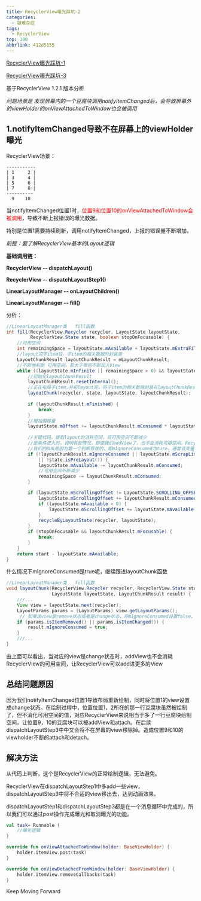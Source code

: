 ```yaml
---
title: RecyclerView曝光踩坑-2
categories:
  - 疑难杂症
tags:
  - RecyclerView
top: 100
abbrlink: 412d5155
---
```






[RecyclerView曝光踩坑-1](https://lanshushui.github.io/post/22258c7a.html)

[RecyclerView曝光踩坑-3](https://lanshushui.github.io/post/362a61c3.html)



基于RecyclerView 1.2.1 版本分析



*问题场景是 发现屏幕内的一个豆腐块调用notifyItemChanged后，会导致屏幕外的viewHolder的onViewAttachedToWindow也会被调用*

<!-- more -->



## 1.notifyItemChanged导致不在屏幕上的viewHolder曝光

RecyclerView场景：

```
-----------
| 1     2 |
| 3     4 |
| 5     6 |
| 7     8 |
----------
  9    10
```



当notifyItemChanged位置1时，<font color="red">位置9和位置10的onViewAttachedToWindow会被调用</font>，导致不断上报错误的曝光数据。

特别是位置1需要持续刷新，调用notifyItemChanged，上报的错误量不断增加。



*前提：要了解RecyclerView基本的Layout逻辑*



**基础调用链：**

**RecyclerView                        --                  dispatchLayout()**

**RecyclerView                        --                  dispatchLayoutStep1()**

**LinearLayoutManager        --                  onLayoutChildren()**

**LinearLayoutManager        --                  fill()**



分析：

```java
//LinearLayoutManager类   fill函数
int fill(RecyclerView.Recycler recycler, LayoutState layoutState,
         RecyclerView.State state, boolean stopOnFocusable) {
  	//可用空间
    int remainingSpace = layoutState.mAvailable + layoutState.mExtraFillSpace;
    //layout完子item后，子item的相关数据的封装类
    LayoutChunkResult layoutChunkResult = mLayoutChunkResult;
    //不断地判断 可用空间，若大于零则不断加入View
    while ((layoutState.mInfinite || remainingSpace > 0) && layoutState.hasMore(state)) {
        //初始化layoutChunkResult
        layoutChunkResult.resetInternal();
        //正在布局子item,并将layout完，将子item的相关数据封装在layoutChunkResult中
        layoutChunk(recycler, state, layoutState, layoutChunkResult);
        
        if (layoutChunkResult.mFinished) {
            break;
        }
        //增加偏移量
        layoutState.mOffset += layoutChunkResult.mConsumed * layoutState.mLayoutDirection;
        
        //关键代码，提取layout的消耗空间，将可用空间不断减少
        //是条件进入的，说明有些情况，即使我们addView了，也不会消耗可用空间，RecyclerView会继续while循环addView
        //我们的BUG是因为第一个判断导致的，即mIgnoreConsumed为ture。通常该变量都是false的
        if (!layoutChunkResult.mIgnoreConsumed || layoutState.mScrapList != null
            || !state.isPreLayout()) {
            layoutState.mAvailable -= layoutChunkResult.mConsumed;
           	//可用空间不断减少
            remainingSpace -= layoutChunkResult.mConsumed;
        }

        if (layoutState.mScrollingOffset != LayoutState.SCROLLING_OFFSET_NaN) {
            layoutState.mScrollingOffset += layoutChunkResult.mConsumed;
            if (layoutState.mAvailable < 0) {
                layoutState.mScrollingOffset += layoutState.mAvailable;
            }
            recycleByLayoutState(recycler, layoutState);
        }
        if (stopOnFocusable && layoutChunkResult.mFocusable) {
            break;
        }
    }
    return start - layoutState.mAvailable;
}
```



什么情况下mIgnoreConsumed是true呢，继续跟进layoutChunk函数

```java
//LinearLayoutManager类   fill函数
void layoutChunk(RecyclerView.Recycler recycler, RecyclerView.State state,
                 LayoutState layoutState, LayoutChunkResult result) {
    ///...
    View view = layoutState.next(recycler);
    LayoutParams params = (LayoutParams) view.getLayoutParams();
     // 如果该view是remove状态或者是change状态，将mIgnoreConsumed设置false，不消化可用空间
    if (params.isItemRemoved() || params.isItemChanged()) {
        result.mIgnoreConsumed = true;
    }
    ///...
}
```



由上面可以看出，当对应的view是change状态时，addView也不会消耗RecyclerView的可用空间，让RecyclerView可以add进更多的View



## 总结问题原因

因为我们notifyItemChanged位置1导致布局重新绘制，同时将位置1的view设置成change状态。在绘制过程中，位置位置1，2所在的那一行豆腐块虽然被绘制了，但不消化可用空间的值，对应RecyclerView来说相当于多了一行豆腐块绘制空间，让位置9，10的豆腐块可以被addView和attach。在后续dispatchLayoutStep3中中又会将不在屏幕的view移除掉。造成位置9和10的viewholder不断的attach和detach。





## 解决方法

从代码上判断，这个是RecyclerView的正常绘制逻辑，无法避免。

RecyclerView在dispatchLayoutStep1中多add一些view，dispatchLayoutStep3中将不合适的view移出去，达到动画效果。

dispatchLayoutStep1和dispatchLayoutStep3都是在一个消息循环中完成的，所以我们可以通过post操作完成曝光和取消曝光的功能。



```kotlin
val task= Runnable { 
    //曝光逻辑
}

override fun onViewAttachedToWindow(holder: BaseViewHolder) {
    holder.itemView.post(task)
}

override fun onViewDetachedFromWindow(holder: BaseViewHolder) {
    holder.itemView.removeCallbacks(task)
}
```

Keep Moving Forward
